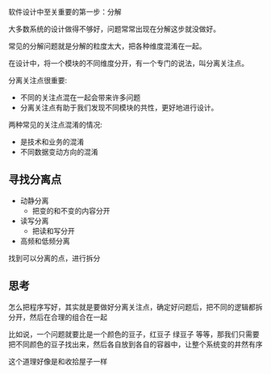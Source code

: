 软件设计中至关重要的第一步：分解

大多数系统的设计做得不够好，问题常常出现在分解这步就没做好。

常见的分解问题就是分解的粒度太大，把各种维度混淆在一起。

在设计中，将一个模块的不同维度分开，有一个专门的说法，叫分离关注点。

分离关注点很重要:
- 不同的关注点混在一起会带来许多问题
- 分离关注点有助于我们发现不同模块的共性，更好地进行设计。

两种常见的关注点混淆的情况:
- 是技术和业务的混淆
- 不同数据变动方向的混淆

## 寻找分离点
- 动静分离
	- 把变的和不变的内容分开
- 读写分离
	- 把读和写分开
- 高频和低频分离

找到可以分离的点，进行拆分


## 思考

怎么把程序写好，其实就是要做好分离关注点，确定好问题后，把不同的逻辑都拆分开，然后在合理的组合在一起

比如说，一个问题就要比是一个颜色的豆子，红豆子 绿豆子 等等，那我们只需要把不同颜色的豆子找出来，然后各自放到各自的容器中，让整个系统变的井然有序

这个道理好像是和收拾屋子一样

